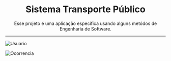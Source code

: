<h1 align="center">Sistema Transporte Público</h1>

<p align="center">Esse projeto é uma aplicação específica usando alguns metódos de Engenharia de Software.</p>

---

![Usuario](https://user-images.githubusercontent.com/77236515/175543996-b86238ea-343d-4cc3-b2bd-19e615e5bfe2.png)

![Ocorrencia](https://user-images.githubusercontent.com/77236515/175544003-b02a450c-75fc-43c7-b066-eeaa20a54666.png)
